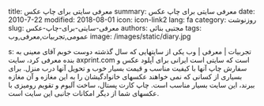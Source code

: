 title: معرفی سایتی برای چاپ عکس
summary: معرفی سایتی برای چاپ عکس
date: 2010-7-22
modified: 2018-08-01
icon:  icon-link2
lang: fa
category: روزنوشت
slug: معرفی-سایتی-برای-چاپ-عکس
authors: مجتبی بنائی
tags: عمومی,تجربیات,معرفی,وب
image: /images/static/diary.jpg

s: تجربیات | معرفی | وب یکی از سایتهایی که سال گذشته دوست خوبم آقای معینی به بنده معرفی کرد، سایت axprint.com است که سایتی است ایرانی برای آپلود عکس و سفارش چاپ آنها با کیفیت مناسب و قیمت بسیار خوب و تحویل آنها درب منزل.  برای بسیاری از کسانی که نمی خواهند عکسهای خانوادگیشان را به این مغازه و آن مغازه ببرند، این سایت بسیار مناسب است.  چاپ کارت پستال، ساخت آلبوم و تقویم رومیزی با عکسهای شما از دیگر امکانات جانبی این سایت است.